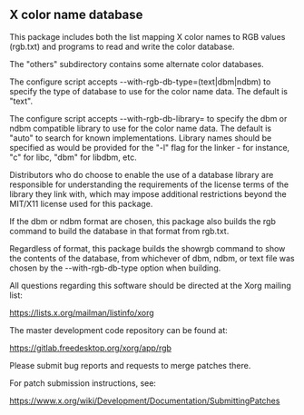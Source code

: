 X color name database
---------------------

This package includes both the list mapping X color names to RGB values
(rgb.txt) and programs to read and write the color database.

The "others" subdirectory contains some alternate color databases.

The configure script accepts --with-rgb-db-type=(text|dbm|ndbm) to specify
the type of database to use for the color name data. The default is "text".

The configure script accepts --with-rgb-db-library=<library-name> to specify
the dbm or ndbm compatible library to use for the color name data. The default
is "auto" to search for known implementations.  Library names should be
specified as would be provided for the "-l" flag for the linker - for
instance, "c" for libc, "dbm" for libdbm, etc.

Distributors who do choose to enable the use of a database library are
responsible for understanding the requirements of the license terms of
the library they link with, which may impose additional restrictions
beyond the MIT/X11 license used for this package.

If the dbm or ndbm format are chosen, this package also builds the
rgb command to build the database in that format from rgb.txt.

Regardless of format, this package builds the showrgb command to show
the contents of the database, from whichever of dbm, ndbm, or text file
was chosen by the --with-rgb-db-type option when building.

All questions regarding this software should be directed at the
Xorg mailing list:

  https://lists.x.org/mailman/listinfo/xorg

The master development code repository can be found at:

  https://gitlab.freedesktop.org/xorg/app/rgb

Please submit bug reports and requests to merge patches there.

For patch submission instructions, see:

  https://www.x.org/wiki/Development/Documentation/SubmittingPatches

